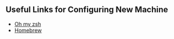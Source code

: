 ## Useful Links for Configuring New Machine
* [Oh my zsh](https://github.com/robbyrussell/oh-my-zsh)
* [Homebrew](http://brew.sh/)
